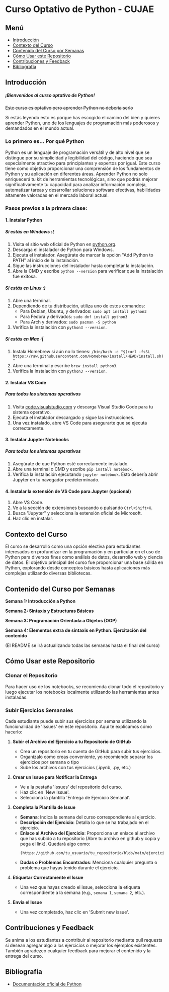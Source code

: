 # Curso Optativo de Python - CUJAE

## Menú

- [Introducción](#introducción)
- [Contexto del Curso](#contexto-del-curso)
- [Contenido del Curso por Semanas](#contenido-del-curso-por-semanas)
- [Cómo Usar este Repositorio](#cómo-usar-este-repositorio)
- [Contribuciones y Feedback](#contribuciones-y-feedback)
- [Bibliografía](#bibliografía)

## Introducción

##### ¡Bienvenidos al curso optativo de Python!
~~Este curso es optativo pero aprender Python no debería serlo~~

Si estás leyendo esto es porque has escogido el camino del bien y quieres aprender Python, uno de los lenguajes de programación más poderosos y demandados en el mundo actual.

### Lo primero es... Por qué Python

Python es un lenguaje de programación versátil y de alto nivel que se distingue por su simplicidad y legibilidad del código, haciendo que sea especialmente atractivo para principiantes y expertos por igual. Este curso tiene como objetivo proporcionar una comprensión de los fundamentos de Python y su aplicación en diferentes áreas. Aprender Python no solo enriquecerá tu kit de herramientas tecnológicas, sino que podrás mejorar significativamente tu capacidad para analizar información compleja, automatizar tareas y desarrollar soluciones software efectivas, habilidades altamente valoradas en el mercado laboral actual.

### Pasos previos a la primera clase:

#### 1. Instalar Python

##### Si estás en Windows :(

1. Visita el sitio web oficial de Python en [python.org](https://python.org/).
2. Descarga el instalador de Python para Windows.
3. Ejecuta el instalador. Asegúrate de marcar la opción "Add Python to PATH" al inicio de la instalación.
4. Sigue las instrucciones del instalador hasta completar la instalación.
5. Abre la CMD y escribe `python --version` para verificar que la instalación fue exitosa.

##### Si estás en Linux :)

1. Abre una terminal.
2. Dependiendo de tu distribución, utiliza uno de estos comandos:
    - Para Debian, Ubuntu, y derivados: `sudo apt install python3`
    - Para Fedora y derivados: `sudo dnf install python3`
    - Para Arch y derivados: `sudo pacman -S python`
3. Verifica la instalación con `python3 --version`.

##### Si estás en Mac :|

1. Instala Homebrew si aún no lo tienes: `/bin/bash -c "$(curl -fsSL https://raw.githubusercontent.com/Homebrew/install/HEAD/install.sh)"`
2. Abre una terminal y escribe `brew install python3`.
3. Verifica la instalación con `python3 --version`.

#### 2. Instalar VS Code

##### Para todos los sistemas operativos

1. Visita [code.visualstudio.com](https://code.visualstudio.com/) y descarga Visual Studio Code para tu sistema operativo.
2. Ejecuta el instalador descargado y sigue las instrucciones.
3. Una vez instalado, abre VS Code para asegurarte que se ejecuta correctamente.

#### 3. Instalar Jupyter Notebooks

##### Para todos los sistemas operativos

1. Asegúrate de que Python esté correctamente instalado.
2. Abre una terminal o CMD y escribe `pip install notebook`.
3. Verifica la instalación ejecutando `jupyter notebook`. Esto debería abrir Jupyter en tu navegador predeterminado.

#### 4. Instalar la extensión de VS Code para Jupyter (opcional)

1. Abre VS Code.
2. Ve a la sección de extensiones buscando o pulsando `Ctrl+Shift+X`.
3. Busca "Jupyter" y selecciona la extensión oficial de Microsoft.
4. Haz clic en instalar.

## Contexto del Curso

El curso se desarrolló como una opción electiva para estudiantes interesados en profundizar en la programación y en particular en el uso de Python para diversos fines como análisis de datos, desarrollo web y ciencia de datos. El objetivo principal del curso fue proporcionar una base sólida en Python, explorando desde conceptos básicos hasta aplicaciones más complejas utilizando diversas bibliotecas.

## Contenido del Curso por Semanas

**Semana 1: Introducción a Python**

**Semana 2: Sintaxis y Estructuras Básicas**

**Semana 3: Programación Orientada a Objetos (OOP)**

**Semana 4: Elementos extra de sintaxis en Python. Ejercitación del contenido**

(El README se irá actualizando todas las semanas hasta el final del curso)

## Cómo Usar este Repositorio

### Clonar el Repositorio

Para hacer uso de los notebooks, se recomienda clonar todo el repositorio y luego ejecutar los notebooks localmente utilizando las herramientas antes instaladas.

### Subir Ejercicios Semanales

Cada estudiante puede subir sus ejercicios por semana utilizando la funcionalidad de 'Issues' en este repositorio. Aquí te explicamos cómo hacerlo:

1. **Subir el Archivo del Ejercicio a tu Repositorio de GitHub**
   - Crea un repositorio en tu cuenta de GitHub para subir tus ejercicios.
   - Organízalo como creas conveniente, yo recomiendo separar los ejercicios por semana o tipo
   - Sube los archivos con tus ejercicios (.ipynb, .py, etc.)

2. **Crear un Issue para Notificar la Entrega**
   - Ve a la pestaña 'Issues' del repositorio del curso.
   - Haz clic en 'New Issue'.
   - Selecciona la plantilla 'Entrega de Ejercicio Semanal'.

3. **Completa la Plantilla de Issue**
   - **Semana**: Indica la semana del curso correspondiente al ejercicio.
   - **Descripción del Ejercicio**: Detalla lo que se ha trabajado en el ejercicio.
   - **Enlace al Archivo del Ejercicio**: Proporciona un enlace al archivo que has subido a tu repositorio (Abre tu archivo en github y copia y pega el link). Quedará algo como:
     ```
     (https://github.com/tu_usuario/tu_repositorio/blob/main/ejercicios1/tu_archivo.ipynb)
     ```
   - **Dudas o Problemas Encontrados**: Menciona cualquier pregunta o problema que hayas tenido durante el ejercicio.

4. **Etiquetar Correctamente el Issue**
   - Una vez que hayas creado el issue, selecciona la etiqueta correspondiente a la semana (e.g., `semana 1`, `semana 2`, etc.).

5. **Envía el Issue**
   - Una vez completado, haz clic en 'Submit new issue'.


## Contribuciones y Feedback

Se anima a los estudiantes a contribuir al repositorio mediante pull requests si desean agregar algo a los ejercicios o mejorar los ejemplos existentes. También agradezco cualquier feedback para mejorar el contenido y la entrega del curso.

## Bibliografía

- [Documentación oficial de Python](https://docs.python.org/3/)
